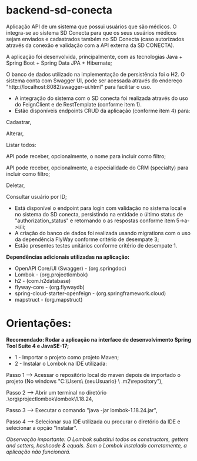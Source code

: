 # backend-sd-conecta

Aplicação API de um sistema que possui usuários que são médicos. O integra-se ao sistema SD Conecta para que os seus usuários médicos sejam enviados e cadastrados também no SD Conecta (caso autorizados através da conexão e validação com a API externa da SD CONECTA).

A aplicação foi desenvolvida, principalmente, com as tecnologias Java + Spring Boot + Spring Data JPA + Hibernate;

O banco de dados utilizado na implementação de persistência foi o H2.
O sistema conta com Swagger UI, pode ser acessada através do endereço "http://localhost:8082/swagger-ui.html" para facilitar o uso.

- A integração do sistema com o SD conecta foi realizada através do uso do FeignClient e de RestTemplate (conforme item 1).
- Estão disponíveis endpoints CRUD da aplicação (conforme item 4) para:  

Cadastrar,  

Alterar,  

Listar todos:  

API pode receber, opcionalmente, o nome para incluir como filtro;  

API pode receber, opcionalmente, a especialidade do CRM (specialty) para incluir como filtro;  

Deletar,  

Consultar usuário por ID;  

- Está disponível o endpoint para login com validação no sistema local e no sistema do SD conecta, persistindo na entidade o último status de "authorization_status" e retornando o as respostas conforme item 5->a->i/ii;  
- A criação do banco de dados foi realizada usando migrations com o uso da dependência FlyWay conforme critério de desempate 3;  
- Estão presentes testes unitários conforme critério de desempate 1.

**Dependências adicionais utilizadas na aplicação:**  

* OpenAPI Core/UI (Swagger) - (org.springdoc)
* Lombok - (org.projectlombok)
* h2 - (com.h2database)
* flyway-core  - (org.flywaydb)
* spring-cloud-starter-openfeign - (org.springframework.cloud)
* mapstruct - (org.mapstruct)

# Orientações:

**Recomendado: Rodar a aplicação na interface de desenvolvimento Spring Tool Suíte 4 e JavaSE-17;**  

- 1 - Importar o projeto como projeto Maven;
- 2 - Instalar o Lombok na IDE utilizada:  

Passo 1 --> Acessar o repositório local do maven depois de importado o projeto (No windows "C:\Users\ {seuUsuario} \ .m2\repository"),  

Passo 2 --> Abrir um terminal no diretório .\org\projectlombok\lombok\1.18.24,  

Passo 3 --> Executar o comando "java -jar lombok-1.18.24.jar",  

Passo 4 --> Selecionar sua IDE utilizada ou procurar o diretório da IDE e selecionar a opção "Instalar".  

*Observação importante: O Lombok substitui todos os constructors, getters and setters, hashcode & equals. Sem o Lombok instalado corretamente, a aplicação não funcionará.*
